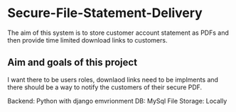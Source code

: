 # Secure-File-Statement-Delivery
The aim of this system is to store customer account statement as PDFs and then provide time limited download links to customers.

## Aim and goals of this project
I want there to be users roles, downlaod links need to be implments and there should be a way to notify the customers of their secure PDF.

Backend: Python with django emvrionment
DB: MySql 
File Storage: Locally
